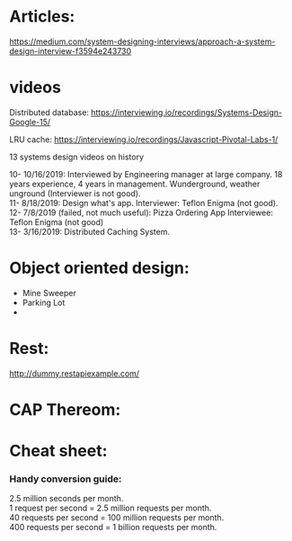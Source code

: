 # Articles: 

https://medium.com/system-designing-interviews/approach-a-system-design-interview-f3594e243730


# videos

Distributed database: 
https://interviewing.io/recordings/Systems-Design-Google-15/

LRU cache: 
https://interviewing.io/recordings/Javascript-Pivotal-Labs-1/

13 systems design videos on history


10- 10/16/2019: Interviewed by Engineering manager at large company. 18 years experience, 4 years in management. Wunderground, weather unground (Interviewer is not good).   
11- 8/18/2019: Design what's app. Interviewer: Teflon Enigma (not good).  
12- 7/8/2019 (failed, not much useful): Pizza Ordering App   Interviewee: Teflon Enigma (not good)   
13- 3/16/2019: Distributed Caching System.  

# Object oriented design: 
- Mine Sweeper
- Parking Lot
- 

# Rest: 
http://dummy.restapiexample.com/

# CAP Thereom: 


# Cheat sheet: 
### Handy conversion guide:

2.5 million seconds per month.  
1 request per second = 2.5 million requests per month.  
40 requests per second = 100 million requests per month.  
400 requests per second = 1 billion requests per month.  
